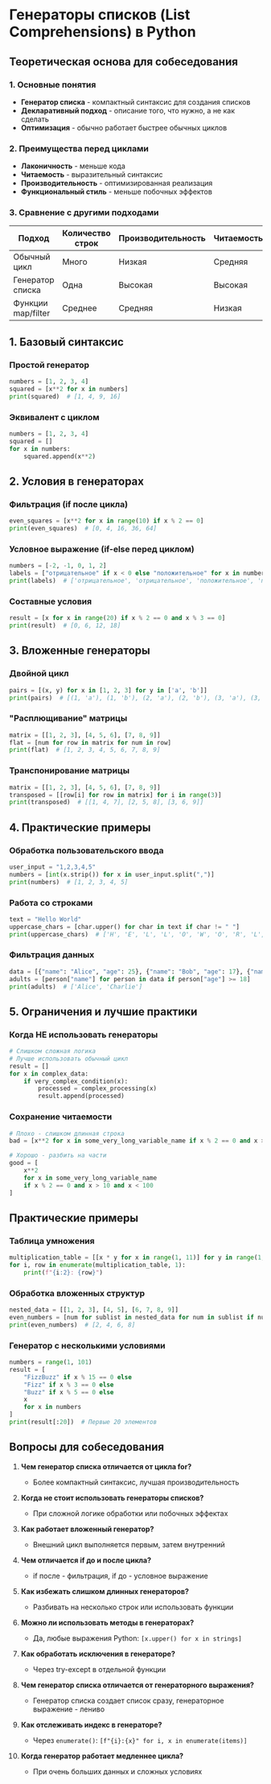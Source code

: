 # Генераторы списков (List Comprehensions) в Python

## Теоретическая основа для собеседования

### 1. Основные понятия
- **Генератор списка** - компактный синтаксис для создания списков
- **Декларативный подход** - описание того, что нужно, а не как сделать
- **Оптимизация** - обычно работает быстрее обычных циклов

### 2. Преимущества перед циклами
- **Лаконичность** - меньше кода
- **Читаемость** - выразительный синтаксис
- **Производительность** - оптимизированная реализация
- **Функциональный стиль** - меньше побочных эффектов

### 3. Сравнение с другими подходами
| Подход | Количество строк | Производительность | Читаемость |
|--------|------------------|-------------------|------------|
| Обычный цикл | Много | Низкая | Средняя |
| Генератор списка | Одна | Высокая | Высокая |
| Функции map/filter | Среднее | Средняя | Низкая |

## 1. Базовый синтаксис

### Простой генератор
```python
numbers = [1, 2, 3, 4]
squared = [x**2 for x in numbers]
print(squared)  # [1, 4, 9, 16]
```

### Эквивалент с циклом
```python
numbers = [1, 2, 3, 4]
squared = []
for x in numbers:
    squared.append(x**2)
```

## 2. Условия в генераторах

### Фильтрация (if после цикла)
```python
even_squares = [x**2 for x in range(10) if x % 2 == 0]
print(even_squares)  # [0, 4, 16, 36, 64]
```

### Условное выражение (if-else перед циклом)
```python
numbers = [-2, -1, 0, 1, 2]
labels = ["отрицательное" if x < 0 else "положительное" for x in numbers]
print(labels)  # ['отрицательное', 'отрицательное', 'положительное', 'положительное', 'положительное']
```

### Составные условия
```python
result = [x for x in range(20) if x % 2 == 0 and x % 3 == 0]
print(result)  # [0, 6, 12, 18]
```

## 3. Вложенные генераторы

### Двойной цикл
```python
pairs = [(x, y) for x in [1, 2, 3] for y in ['a', 'b']]
print(pairs)  # [(1, 'a'), (1, 'b'), (2, 'a'), (2, 'b'), (3, 'a'), (3, 'b')]
```

### "Расплющивание" матрицы
```python
matrix = [[1, 2, 3], [4, 5, 6], [7, 8, 9]]
flat = [num for row in matrix for num in row]
print(flat)  # [1, 2, 3, 4, 5, 6, 7, 8, 9]
```

### Транспонирование матрицы
```python
matrix = [[1, 2, 3], [4, 5, 6], [7, 8, 9]]
transposed = [[row[i] for row in matrix] for i in range(3)]
print(transposed)  # [[1, 4, 7], [2, 5, 8], [3, 6, 9]]
```

## 4. Практические примеры

### Обработка пользовательского ввода
```python
user_input = "1,2,3,4,5"
numbers = [int(x.strip()) for x in user_input.split(",")]
print(numbers)  # [1, 2, 3, 4, 5]
```

### Работа со строками
```python
text = "Hello World"
uppercase_chars = [char.upper() for char in text if char != " "]
print(uppercase_chars)  # ['H', 'E', 'L', 'L', 'O', 'W', 'O', 'R', 'L', 'D']
```

### Фильтрация данных
```python
data = [{"name": "Alice", "age": 25}, {"name": "Bob", "age": 17}, {"name": "Charlie", "age": 30}]
adults = [person["name"] for person in data if person["age"] >= 18]
print(adults)  # ['Alice', 'Charlie']
```

## 5. Ограничения и лучшие практики

### Когда НЕ использовать генераторы
```python
# Слишком сложная логика
# Лучше использовать обычный цикл
result = []
for x in complex_data:
    if very_complex_condition(x):
        processed = complex_processing(x)
        result.append(processed)
```

### Сохранение читаемости
```python
# Плохо - слишком длинная строка
bad = [x**2 for x in some_very_long_variable_name if x % 2 == 0 and x > 10 and x < 100]

# Хорошо - разбить на части
good = [
    x**2 
    for x in some_very_long_variable_name 
    if x % 2 == 0 and x > 10 and x < 100
]
```

## Практические примеры

### Таблица умножения
```python
multiplication_table = [[x * y for x in range(1, 11)] for y in range(1, 11)]
for i, row in enumerate(multiplication_table, 1):
    print(f"{i:2}: {row}")
```

### Обработка вложенных структур
```python
nested_data = [[1, 2, 3], [4, 5], [6, 7, 8, 9]]
even_numbers = [num for sublist in nested_data for num in sublist if num % 2 == 0]
print(even_numbers)  # [2, 4, 6, 8]
```

### Генератор с несколькими условиями
```python
numbers = range(1, 101)
result = [
    "FizzBuzz" if x % 15 == 0 else
    "Fizz" if x % 3 == 0 else
    "Buzz" if x % 5 == 0 else
    x
    for x in numbers
]
print(result[:20])  # Первые 20 элементов
```

## Вопросы для собеседования

1. **Чем генератор списка отличается от цикла for?**
   - Более компактный синтаксис, лучшая производительность

2. **Когда не стоит использовать генераторы списков?**
   - При сложной логике обработки или побочных эффектах

3. **Как работает вложенный генератор?**
   - Внешний цикл выполняется первым, затем внутренний

4. **Чем отличается if до и после цикла?**
   - if после - фильтрация, if до - условное выражение

5. **Как избежать слишком длинных генераторов?**
   - Разбивать на несколько строк или использовать функции

6. **Можно ли использовать методы в генераторах?**
   - Да, любые выражения Python: `[x.upper() for x in strings]`

7. **Как обработать исключения в генераторе?**
   - Через try-except в отдельной функции

8. **Чем генератор списка отличается от генераторного выражения?**
   - Генератор списка создает список сразу, генераторное выражение - лениво

9. **Как отслеживать индекс в генераторе?**
   - Через `enumerate()`: `[f"{i}:{x}" for i, x in enumerate(items)]`

10. **Когда генератор работает медленнее цикла?**
    - При очень больших данных и сложных условиях